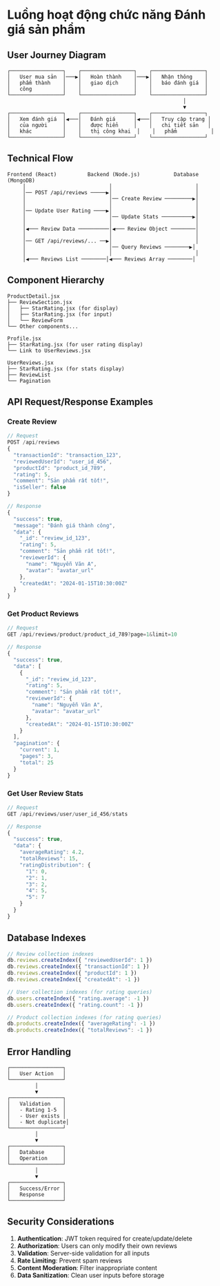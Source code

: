 # Luồng hoạt động chức năng Đánh giá sản phẩm

## User Journey Diagram

```
┌─────────────────┐    ┌─────────────────┐    ┌─────────────────┐
│   User mua sản  │───▶│   Hoàn thành    │───▶│   Nhận thông    │
│   phẩm thành    │    │   giao dịch     │    │   báo đánh giá  │
│   công          │    │                 │    │                 │
└─────────────────┘    └─────────────────┘    └─────────────────┘
                                                         │
                                                         ▼
┌─────────────────┐    ┌─────────────────┐    ┌─────────────────┐
│   Xem đánh giá  │◀───│   Đánh giá      │◀───│   Truy cập trang │
│   của người     │    │   được hiển     │    │   chi tiết sản   │
│   khác          │    │   thị công khai  │    │   phẩm           │
└─────────────────┘    └─────────────────┘    └─────────────────┘
```

## Technical Flow

```
Frontend (React)          Backend (Node.js)           Database (MongoDB)
     │                           │                           │
     │── POST /api/reviews ─────▶│                           │
     │                           │── Create Review ─────────▶│
     │                           │                           │
     │── Update User Rating ────▶│                           │
     │                           │── Update Stats ──────────▶│
     │                           │                           │
     │◀─── Review Data ──────────│◀─── Review Object ────────│
     │                           │                           │
     │── GET /api/reviews/... ──▶│                           │
     │                           │── Query Reviews ────────▶│
     │                           │                           │
     │◀─── Reviews List ────────│◀─── Reviews Array ────────│
```

## Component Hierarchy

```
ProductDetail.jsx
├── ReviewSection.jsx
│   ├── StarRating.jsx (for display)
│   ├── StarRating.jsx (for input)
│   └── ReviewForm
└── Other components...

Profile.jsx
├── StarRating.jsx (for user rating display)
└── Link to UserReviews.jsx

UserReviews.jsx
├── StarRating.jsx (for stats display)
├── ReviewList
└── Pagination
```

## API Request/Response Examples

### Create Review
```javascript
// Request
POST /api/reviews
{
  "transactionId": "transaction_123",
  "reviewedUserId": "user_id_456",
  "productId": "product_id_789",
  "rating": 5,
  "comment": "Sản phẩm rất tốt!",
  "isSeller": false
}

// Response
{
  "success": true,
  "message": "Đánh giá thành công",
  "data": {
    "_id": "review_id_123",
    "rating": 5,
    "comment": "Sản phẩm rất tốt!",
    "reviewerId": {
      "name": "Nguyễn Văn A",
      "avatar": "avatar_url"
    },
    "createdAt": "2024-01-15T10:30:00Z"
  }
}
```

### Get Product Reviews
```javascript
// Request
GET /api/reviews/product/product_id_789?page=1&limit=10

// Response
{
  "success": true,
  "data": [
    {
      "_id": "review_id_123",
      "rating": 5,
      "comment": "Sản phẩm rất tốt!",
      "reviewerId": {
        "name": "Nguyễn Văn A",
        "avatar": "avatar_url"
      },
      "createdAt": "2024-01-15T10:30:00Z"
    }
  ],
  "pagination": {
    "current": 1,
    "pages": 3,
    "total": 25
  }
}
```

### Get User Review Stats
```javascript
// Request
GET /api/reviews/user/user_id_456/stats

// Response
{
  "success": true,
  "data": {
    "averageRating": 4.2,
    "totalReviews": 15,
    "ratingDistribution": {
      "1": 0,
      "2": 1,
      "3": 2,
      "4": 5,
      "5": 7
    }
  }
}
```

## Database Indexes

```javascript
// Review collection indexes
db.reviews.createIndex({ "reviewedUserId": 1 })
db.reviews.createIndex({ "transactionId": 1 })
db.reviews.createIndex({ "productId": 1 })
db.reviews.createIndex({ "createdAt": -1 })

// User collection indexes (for rating queries)
db.users.createIndex({ "rating.average": -1 })
db.users.createIndex({ "rating.count": -1 })

// Product collection indexes (for rating queries)
db.products.createIndex({ "averageRating": -1 })
db.products.createIndex({ "totalReviews": -1 })
```

## Error Handling

```
┌─────────────────┐
│   User Action   │
└─────────────────┘
         │
         ▼
┌─────────────────┐
│   Validation    │
│   - Rating 1-5  │
│   - User exists │
│   - Not duplicate│
└─────────────────┘
         │
         ▼
┌─────────────────┐
│   Database      │
│   Operation     │
└─────────────────┘
         │
         ▼
┌─────────────────┐
│   Success/Error │
│   Response      │
└─────────────────┘
```

## Security Considerations

1. **Authentication**: JWT token required for create/update/delete
2. **Authorization**: Users can only modify their own reviews
3. **Validation**: Server-side validation for all inputs
4. **Rate Limiting**: Prevent spam reviews
5. **Content Moderation**: Filter inappropriate content
6. **Data Sanitization**: Clean user inputs before storage
